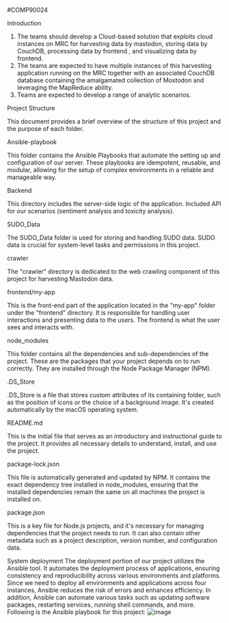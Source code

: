 #COMP90024

Introduction
1. The teams should develop a Cloud-based solution that exploits cloud instances on MRC for harvesting data by mastodon, storing data by CouchDB, processing data by frontend , and visualizing data by frontend.
2. The teams are expected to have multiple instances of this harvesting application running on the MRC together with an associated CouchDB database containing the amalgamated collection of Mostodon and leveraging the MapReduce ability.
3. Teams are expected to develop a range of analytic scenarios.

Project Structure

This document provides a brief overview of the structure of this project and the purpose of each folder.

Ansible-playbook

This folder contains the Ansible Playbooks that automate the setting up and configuration of our server. These playbooks are idempotent, reusable, and modular, allowing for the setup of complex environments in a reliable and manageable way.

Backend

This directory includes the server-side logic of the application. Included API for our scenarios (sentiment analysis and toxicity analysis). 

SUDO_Data

The SUDO_Data folder is used for storing and handling SUDO data. SUDO data is crucial for system-level tasks and permissions in this project.

crawler

The "crawler" directory is dedicated to the web crawling component of this project for harvesting Mastodon data.

frontend/my-app

This is the front-end part of the application located in the "my-app" folder under the "frontend" directory. It is responsible for handling user interactions and presenting data to the users. The frontend is what the user sees and interacts with.

node_modules

This folder contains all the dependencies and sub-dependencies of the project. These are the packages that your project depends on to run correctly. They are installed through the Node Package Manager (NPM).

.DS_Store

.DS_Store is a file that stores custom attributes of its containing folder, such as the position of icons or the choice of a background image. It's created automatically by the macOS operating system.

README.md

This is the initial file that serves as an introductory and instructional guide to the project. It provides all necessary details to understand, install, and use the project.

package-lock.json

This file is automatically generated and updated by NPM. It contains the exact dependency tree installed in node_modules, ensuring that the installed dependencies remain the same on all machines the project is installed on.

package.json

This is a key file for Node.js projects, and it's necessary for managing dependencies that the project needs to run. It can also contain other metadata such as a project description, version number, and configuration data.


System deployment
The deployment portion of our project utilizes the Ansible tool. It automates the deployment process of
applications, ensuring consistency and reproducibility across various environments and platforms. Since we
need to deploy all environments and applications across four instances, Ansible reduces the risk of errors and
enhances efficiency. In addition, Ansible can automate various tasks such as updating software packages,
restarting services, running shell commands, and more. Following is the Ansible playbook for this project:
![image](https://github.com/CarrickC/COMP90024-23S1-A2/assets/131973111/af381b53-127d-444f-bdc4-8ae5a84df4b7)



